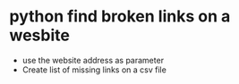 # python find broken links on a wesbite
- use the website address as parameter
- Create list of missing links on a csv file
